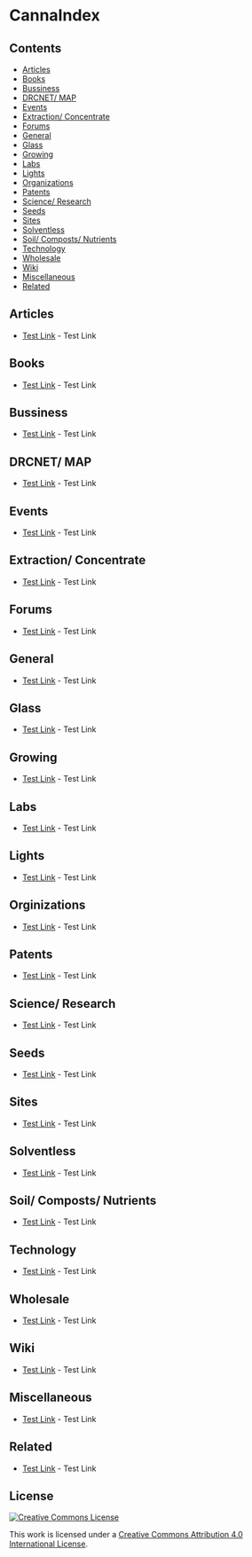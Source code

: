 # CannaIndex 

## Contents

- [Articles](#articles)
- [Books](#books)
- [Bussiness](#bussiness)
- [DRCNET/ MAP](#drcnet-map)
- [Events](#events)
- [Extraction/ Concentrate](#extraction-concentrate)
- [Forums](#forums)
- [General](#general)
- [Glass](#glass)
- [Growing](#growing)
- [Labs](#labs)
- [Lights](#lights)
- [Organizations](#orginizations)
- [Patents](#patents)
- [Science/ Research](#science-research)
- [Seeds](#seeds)
- [Sites](#sites)
- [Solventless](sSolventless)
- [Soil/ Composts/ Nutrients](#soil-composts-nutrients)
- [Technology](#technology)
- [Wholesale](#wholesale)
- [Wiki](#wiki)
- [Miscellaneous](#miscellaneous)
- [Related](#related)


## Articles
- [Test Link](https://github.com) - Test Link

## Books
- [Test Link](https://github.com) - Test Link

## Bussiness
- [Test Link](https://github.com) - Test Link

## DRCNET/ MAP
- [Test Link](https://github.com) - Test Link

## Events
- [Test Link](https://github.com) - Test Link

## Extraction/ Concentrate
- [Test Link](https://github.com) - Test Link

## Forums
- [Test Link](https://github.com) - Test Link

## General
- [Test Link](https://github.com) - Test Link

## Glass
- [Test Link](https://github.com) - Test Link

## Growing
- [Test Link](https://github.com) - Test Link

## Labs
- [Test Link](https://github.com) - Test Link

## Lights
- [Test Link](https://github.com) - Test Link

## Orginizations
- [Test Link](https://github.com) - Test Link

## Patents
- [Test Link](https://github.com) - Test Link

## Science/ Research
- [Test Link](https://github.com) - Test Link

## Seeds
- [Test Link](https://github.com) - Test Link

## Sites
- [Test Link](https://github.com) - Test Link

## Solventless
- [Test Link](https://github.com) - Test Link

## Soil/ Composts/ Nutrients
- [Test Link](https://github.com) - Test Link

## Technology
- [Test Link](https://github.com) - Test Link

## Wholesale
- [Test Link](https://github.com) - Test Link

## Wiki
- [Test Link](https://github.com) - Test Link

## Miscellaneous
- [Test Link](https://github.com) - Test Link

## Related
- [Test Link](https://github.com) - Test Link

## License

[![Creative Commons License](http://i.creativecommons.org/l/by/4.0/88x31.png)](http://creativecommons.org/licenses/by/4.0/)

This work is licensed under a [Creative Commons Attribution 4.0 International License](http://creativecommons.org/licenses/by/4.0/).
